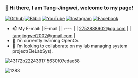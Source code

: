 ### 👋 Hi there, I am Tang-Jingwei, welcome to my page! 

[![Github](https://img.shields.io/badge/-Github-lightgrey)](https://github.com/Tang-JIngWei)
[![Blibili](https://img.shields.io/badge/-Bilibili-ff69b4)](https://space.bilibili.com/649879623?spm_id_from=333.1007.0.0)
[![YouTube](https://img.shields.io/badge/-YouTube-FF0000)](https://www.youtube.com/channel/UCxgnIUNsaw5DqlOR7zAz-UQ)
[![Instagram](https://img.shields.io/badge/-Instagram-EB2DDE)](https://www.instagram.com/tang.jingwe)
[![Facebook](https://img.shields.io/badge/-FaceBook-blue)](https://www.facebook.com/profile.php?id=100025847011164)

- 📫 My E-mail: 
  | E-mail  |
  | :---: |
  | 2752888902@qq.com |
  | tangjingwei2002@gmail.com |
- 🌱 I’m currently learning OpenCv.
- 👯 I’m looking to collaborate on my lab managing system project(EleLabSys).

 ![43172b22243917 5630f07edae58](https://user-images.githubusercontent.com/51443742/185304833-25af6fc6-db39-4adc-a9ba-3402ea0521d0.gif) <!-- Gif -->

 ![1283](https://user-images.githubusercontent.com/51443742/185287150-14d4f118-9576-4b27-8391-e6e6e707ee51.png) <!-- 签名 -->

<!--
**Tang-JIngWei/Tang-JingWei** is a ✨ _special_ ✨ repository because its `README.md` (this file) appears on your GitHub profile.

Here are some ideas to get you started:

- 🔭 I’m currently working on ...
- 🌱 I’m currently learning ...
- 👯 I’m looking to collaborate on ...
- 🤔 I’m looking for help with ...
- 💬 Ask me about ...
- 📫 How to reach me: ...
- 😄 Pronouns: ...
- ⚡ Fun fact: ...
-->
